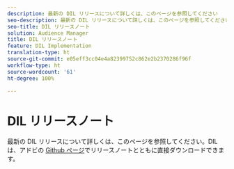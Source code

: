 ```yaml
---
description: 最新の DIL リリースについて詳しくは、このページを参照してください
seo-description: 最新の DIL リリースについて詳しくは、このページを参照してください
seo-title: DIL リリースノート
solution: Audience Manager
title: DIL リリースノート
feature: DIL Implementation
translation-type: ht
source-git-commit: e05eff3cc04e4a82399752c862e2b2370286f96f
workflow-type: ht
source-wordcount: '61'
ht-degree: 100%

---
```



# DIL リリースノート

最新の DIL リリースについて詳しくは、このページを参照してください。DILは、アドビの [Github ページ](https://github.com/Adobe-Marketing-Cloud/dil/releases)でリリースノートとともに直接ダウンロードできます。

